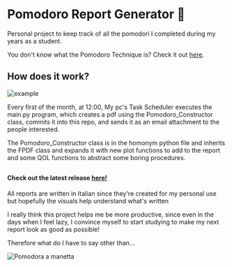 # Pomodoro Report Generator 🍅

Personal project to keep track of all the pomodori I completed during my years as a student.

You don't know what the Pomodoro Technique is? Check it out [here](https://www.pomodorotechnique.com/).

## How does it work?

![example](https://imgur.com/JwdRjZo.png)

Every first of the month, at 12:00, My pc's Task Scheduler executes the main.py program, which creates a pdf using the Pomodoro_Constructor class,
commits it into this repo, and sends it as an email attachment to the people interested.

The Pomodoro_Constructor class is in the homonym python file and inherits the FPDF class and expands it with new plot functions to add to the report
and some QOL functions to abstract some boring procedures.
##
#### Check out the latest release [here!](https://github.com/Crippius/pomodoro-report-generator/blob/main/pdfs/2024/Pomodoro%20Report%20-%2006%20Giugno%202024.pdf)

All reports are written in Italian since they're created for my personal use but hopefully the visuals help understand what's written

I really think this project helps me be more productive, since even in the days when I feel lazy, 
I convince myself to start studying to make my next report look as good as possible!

Therefore what do I have to say other than...

![Pomodora a manetta](https://imgur.com/2cXlpuY.png)
